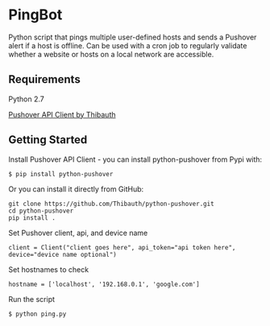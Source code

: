 # PingBot
Python script that pings multiple user-defined hosts and sends a Pushover alert if a host is offline. Can be used with a cron job to regularly validate whether a website or hosts on a local network are accessible. 

## Requirements

Python 2.7

[Pushover API Client by Thibauth](https://github.com/Thibauth/python-pushover)

## Getting Started

Install Pushover API Client - you can install python-pushover from Pypi with:
```
$ pip install python-pushover
```

Or you can install it directly from GitHub:
```
git clone https://github.com/Thibauth/python-pushover.git
cd python-pushover
pip install .
```

Set Pushover client, api, and device name
```
client = Client("client goes here", api_token="api token here", device="device name optional")
```

Set hostnames to check
```
hostname = ['localhost', '192.168.0.1', 'google.com']
```

Run the script
```
$ python ping.py
```
